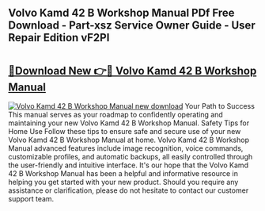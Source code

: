 ## Volvo Kamd 42 B Workshop Manual PDf Free Download - Part-xsz Service Owner Guide - User Repair Edition vF2PI

# <h2><a href="http://bc84410.oget.top/?id=Volvo+Kamd+42+B+Workshop+Manual">🔗Download New 👉🔴 Volvo Kamd 42 B Workshop Manual</a></h2>

[![Volvo Kamd 42 B Workshop Manual new download](https://i.imgur.com/5g1atiW.png)](http://bc84410.oget.top/?id=Volvo+Kamd+42+B+Workshop+Manual)
Your Path to Success This manual serves as your roadmap to confidently operating and maintaining your new Volvo Kamd 42 B Workshop Manual. Safety Tips for Home Use Follow these tips to ensure safe and secure use of your new Volvo Kamd 42 B Workshop Manual at home. Volvo Kamd 42 B Workshop Manual advanced features include image recognition, voice commands, customizable profiles, and automatic backups, all easily controlled through the user-friendly and intuitive interface. It's our hope that the Volvo Kamd 42 B Workshop Manual has been a helpful and informative resource in helping you get started with your new product. Should you require any assistance or clarification, please do not hesitate to contact our customer support team.
